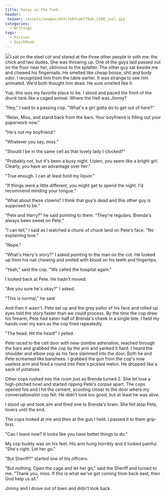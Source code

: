 ```yaml
---
title: Haley in the Tank
header:
 teaser: /assets/images/447c7e97ca6778a6_1280_jail.jpg
categories:
  - Writings
tags:
  - Fiction
  - QuickRead
---
```

<img src="https://douglangille.github.io/assets/images/447c7e97ca6778a6_1280_jail.jpg">I sat on the steel cot and stared at the three other people in with me: the chick and two dudes. She was throwing up. One of the guys laid passed out on the floor near her, oblivious to the splatter. The other guy sat beside me and chewed his fingernails. He smelled like cheap booze, shit and body odor. I recognized him from the table earlier. It was strange to see him animated. We'd both thought him dead. He sure smelled like it.

Yup, this was my favorite place to be. I stood and paced the front of the drunk tank like a caged animal. Where the Hell was Jimmy?

"Hey," I said to a passing cop. "What's a girl gotta do to get out of here?"

"Relax, Miss, and stand back from the bars. Your boyfriend is filling out your paperwork now."

"He's not my boyfriend."

"Whatever you say, miss."

"Should I be in the same cell as that lovely lady I clocked?"

"Probably not, but it's been a busy night. Listen, you seem like a bright girl. Clearly, you have an advantage over her."

"True enough. I can at least hold my liquor."

"If things were a little different, you might get to spend the night. I'd recommend minding your tongue."

"What about these clowns? I think that guy's dead and this other guy is supposed to be."

"Pete and Harry?" he said pointing to them. "They're regulars. Brenda's always been sweet on Pete."

"I can tell," I said as I watched a chunk of chuck land on Pete's face. "No explaining love."

"Nope."

"What's Harry's story?" I asked pointing to the man on the cot. He looked up from his nail chewing and smiled with blood on his teeth and fingertips.

"Yeah," said the cop. "We called the hospital again."

I looked back at Pete. He hadn't moved.

"Are you sure he's okay?" I asked.

"This is normal," he said

And then it wasn't. Pete sat up and the grey pallor of his face and rolled up eyes told the story faster than we could process. By the time the cop drew his firearm, Pete had eaten half of Brenda's cheek in a single bite. I held my hands over my ears as the cop fired repeatedly.

"The head. Hit the head!" I yelled.

Pete raced to the cell door with new-zombie adrenaline, reached through the bars and grabbed the cop by the arm and yanked it hard. I heard the shoulder and elbow pop as his face slammed into the door. Both he and Pete screamed like banshees. I grabbed the gun from the cop's now useless arm and fired a round into Pete's pickled melon. He dropped like a sack of potatoes.

Other cops rushed into the room just as Brenda turned Z. She let lose a high-pitched howl and started ripping Pete's corpse apart. The cops opened fire and I hit the cement, scooting closer to the door where my conversationalist cop fell. He didn't look too good, but at least he was alive.

I stood up and took aim and fired one to Brenda's brain. She fell atop Pete, lovers until the end.

The cops looked at me and then at the gun I held. I passed it to them grip-first.

"Can I leave now? It looks like you have better things to do."

My cop buddy was on his feet. His arm hung horribly and it looked painful. "She's right. Let her go."

"But Sheriff?" started one of his officers.

"But nothing. Open the cage and let her go," said the Sheriff and turned to me. "Thank you, miss. If this is what we've got coming from back east, then God help us all."

Jimmy and I drove out of town and didn't look back.